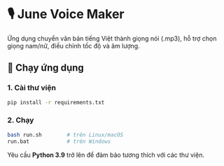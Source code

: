 # 🎙️ June Voice Maker

Ứng dụng chuyển văn bản tiếng Việt thành giọng nói (.mp3), hỗ trợ chọn giọng nam/nữ, điều chỉnh tốc độ và âm lượng.

## 🧪 Chạy ứng dụng

### 1. Cài thư viện
```bash
pip install -r requirements.txt
```

### 2. Chạy
```bash
bash run.sh        # trên Linux/macOS
run.bat            # trên Windows
```

Yêu cầu **Python 3.9** trở lên để đảm bảo tương thích với các thư viện.

